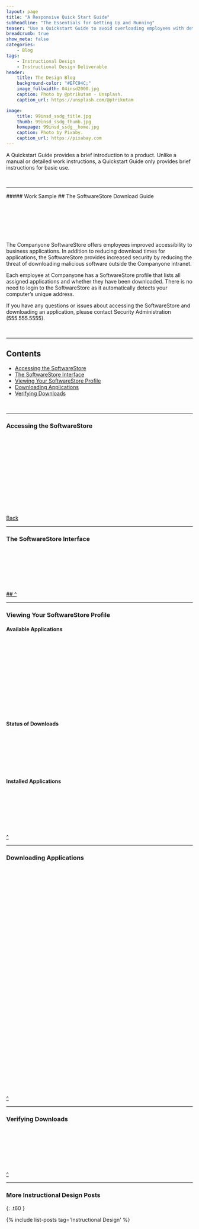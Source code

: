 ```yaml
---
layout: page
title: "A Responsive Quick Start Guide"
subheadline: "The Essentials for Getting Up and Running"
teaser: "Use a Quickstart Guide to avoid overloading employees with detailed user manuals."
breadcrumb: true
show_meta: false
categories:
    - Blog
tags:
    - Instructional Design
    - Instructional Design Deliverable
header:
    title: The Design Blog
    background-color: "#EFC94C;"
    image_fullwidth: 04insd2000.jpg
    caption: Photo by @ptrikutam - Unsplash.
    caption_url: https://unsplash.com/@ptrikutam

image:
    title: 99insd_ssdg_title.jpg
    thumb: 99insd_ssdg_thumb.jpg
    homepage: 99insd_ssdg__home.jpg
    caption: Photo by Pixaby.
    caption_url: https://pixabay.com
---
```

<!--more-->
A Quickstart Guide provides a brief introduction to a product. Unlike a manual or detailed work instructions, a Quickstart Guide only provides brief instructions for basic use.

<br>

<hr>
##### Work Sample
## The SoftwareStore Download Guide

<div class="show-for-small-only"><img src="{{ site.urlimg }}99insd_ssdg_header_sm.jpg" style="margin: 25px 0px 25px 0px" alt=""></div>
<div class="show-for-medium-up"><img src="{{ site.urlimg }}99insd_ssdg_header_lg.jpg" style="margin: 25px 0px 25px 0px" alt=""></div>

The Companyone SoftwareStore offers employees improved accessibility to business applications. In addition to reducing download times for applications, the SoftwareStore provides increased security by reducing the threat of downloading malicious software outside the Companyone intranet.

Each employee at Companyone has a SoftwareStore profile that lists all assigned applications and whether they have been downloaded. There is no need to login to the SoftwareStore as it automatically detects your computer’s unique address.

If you have any questions or issues about accessing the SoftwareStore and downloading an application, please contact Security Administration (555.555.5555).

<br>

<hr>

## Contents

* [Accessing the SoftwareStore](#accessing-the-softwarestore)
* [The SoftwareStore Interface](#the-softwarestore-interface)
* [Viewing Your SoftwareStore Profile](#viewing-your-softwarestore-profile)
* [Downloading Applications](#downloading-applications)
* [Verifying Downloads](#verifying-downloads)

<br>

<hr>

### Accessing the SoftwareStore

<div class="show-for-small-only"><img src="{{ site.urlimg }}99insd_ssdg_scrn01_sm.png" style="margin: 25px 0px 25px 0px" alt=""></div>
<div class="show-for-medium-up"><img src="{{ site.urlimg }}99insd_ssdg_scrn01_lg.png" style="margin: 25px 0px 25px 0px" alt=""></div>

<div class="show-for-small-only"><img src="{{ site.urlimg }}99insd_ssdg_scrn02_sm.png" style="margin: 25px 0px 25px 0px" alt=""></div>
<div class="show-for-medium-up"><img src="{{ site.urlimg }}99insd_ssdg_scrn02_lg.png" style="margin: 25px 0px 25px 0px" alt=""></div>

[Back](#contents)

<hr>

### The SoftwareStore Interface

<div class="show-for-small-only"><img src="{{ site.urlimg }}99insd_ssdg_scrn03_sm.png" style="margin: 25px 0px 25px 0px" alt=""></div>
<div class="show-for-medium-up"><img src="{{ site.urlimg }}99insd_ssdg_scrn03_lg.png" style="margin: 25px 0px 25px 0px" alt=""></div>

[## ^ ](#contents)

<hr>

### Viewing Your SoftwareStore Profile

#### Available Applications

<div class="show-for-small-only"><img src="{{ site.urlimg }}99insd_ssdg_scrn04_sm.png" style="margin: 25px 0px 25px 0px" alt=""></div>
<div class="show-for-medium-up"><img src="{{ site.urlimg }}99insd_ssdg_scrn04_lg.png" style="margin: 25px 0px 25px 0px" alt=""></div>

<div class="show-for-small-only"><img src="{{ site.urlimg }}99insd_ssdg_scrn05_sm.png" style="margin: 25px 0px 25px 0px" alt=""></div>
<div class="show-for-medium-up"><img src="{{ site.urlimg }}99insd_ssdg_scrn05_lg.png" style="margin: 25px 0px 25px 0px" alt=""></div>

#### Status of Downloads

<div class="show-for-small-only"><img src="{{ site.urlimg }}99insd_ssdg_scrn06_sm.png" style="margin: 25px 0px 25px 0px" alt=""></div>
<div class="show-for-medium-up"><img src="{{ site.urlimg }}99insd_ssdg_scrn06_lg.png" style="margin: 25px 0px 25px 0px" alt=""></div>

#### Installed Applications

<div class="show-for-small-only"><img src="{{ site.urlimg }}99insd_ssdg_scrn07_sm.png" style="margin: 25px 0px 25px 0px" alt=""></div>
<div class="show-for-medium-up"><img src="{{ site.urlimg }}99insd_ssdg_scrn07_lg.png" style="margin: 25px 0px 25px 0px" alt=""></div>

[^](#contents)

<hr>

### Downloading Applications

<div class="show-for-small-only"><img src="{{ site.urlimg }}99insd_ssdg_scrn08_sm.png" style="margin: 25px 0px 25px 0px" alt=""></div>
<div class="show-for-medium-up"><img src="{{ site.urlimg }}99insd_ssdg_scrn08_lg.png" style="margin: 25px 0px 25px 0px" alt=""></div>

<div class="show-for-small-only"><img src="{{ site.urlimg }}99insd_ssdg_scrn09_sm.png" style="margin: 25px 0px 25px 0px" alt=""></div>
<div class="show-for-medium-up"><img src="{{ site.urlimg }}99insd_ssdg_scrn09_lg.png" style="margin: 25px 0px 25px 0px" alt=""></div>

<div class="show-for-small-only"><img src="{{ site.urlimg }}99insd_ssdg_scrn10_sm.png" style="margin: 25px 0px 25px 0px" alt=""></div>
<div class="show-for-medium-up"><img src="{{ site.urlimg }}99insd_ssdg_scrn10_lg.png" style="margin: 25px 0px 25px 0px" alt=""></div>

<div class="show-for-small-only"><img src="{{ site.urlimg }}99insd_ssdg_scrn11_sm.png" style="margin: 25px 0px 25px 0px" alt=""></div>
<div class="show-for-medium-up"><img src="{{ site.urlimg }}99insd_ssdg_scrn11_lg.png" style="margin: 25px 0px 25px 0px" alt=""></div>

<div class="show-for-small-only"><img src="{{ site.urlimg }}99insd_ssdg_scrn12_sm.png" style="margin: 25px 0px 25px 0px" alt=""></div>
<div class="show-for-medium-up"><img src="{{ site.urlimg }}99insd_ssdg_scrn12_lg.png" style="margin: 25px 0px 25px 0px" alt=""></div>

<div class="show-for-small-only"><img src="{{ site.urlimg }}99insd_ssdg_scrn13_sm.png" style="margin: 25px 0px 25px 0px" alt=""></div>
<div class="show-for-medium-up"><img src="{{ site.urlimg }}99insd_ssdg_scrn13_lg.png" style="margin: 25px 0px 25px 0px" alt=""></div>

[^](#contents)

<hr>

### Verifying Downloads

<div class="show-for-small-only"><img src="{{ site.urlimg }}99insd_ssdg_scrn14_sm.png" style="margin: 25px 0px 25px 0px" alt=""></div>
<div class="show-for-medium-up"><img src="{{ site.urlimg }}99insd_ssdg_scrn14_lg.png" style="margin: 25px 0px 25px 0px" alt=""></div>

[^](#contents)

<hr>

### More Instructional Design Posts
{: .t60 }

{% include list-posts tag='Instructional Design' %}
